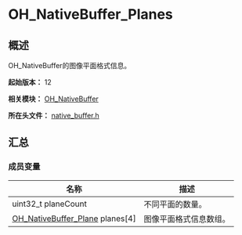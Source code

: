 # OH_NativeBuffer_Planes
<!--Kit: ArkGraphics 2D-->
<!--Subsystem: Graphics-->
<!--Owner: @Felix-fangyang; @BruceXu; @dingpy-->
<!--Designer: @conan13234-->
<!--Tester: @nobuggers-->
<!--Adviser: @ge-yafang-->
## 概述

OH_NativeBuffer的图像平面格式信息。

**起始版本：** 12

**相关模块：** [OH_NativeBuffer](capi-oh-nativebuffer.md)

**所在头文件：** [native_buffer.h](capi-native-buffer-h.md)

## 汇总

### 成员变量

| 名称                                                         | 描述                   |
| ------------------------------------------------------------ | ---------------------- |
| uint32_t planeCount                                          | 不同平面的数量。       |
| [OH_NativeBuffer_Plane](capi-oh-nativebuffer-oh-nativebuffer-plane.md) planes[4] | 图像平面格式信息数组。 |

